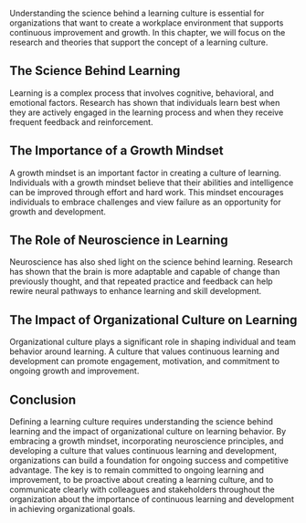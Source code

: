 
Understanding the science behind a learning culture is essential for organizations that want to create a workplace environment that supports continuous improvement and growth. In this chapter, we will focus on the research and theories that support the concept of a learning culture.

The Science Behind Learning
---------------------------

Learning is a complex process that involves cognitive, behavioral, and emotional factors. Research has shown that individuals learn best when they are actively engaged in the learning process and when they receive frequent feedback and reinforcement.

The Importance of a Growth Mindset
----------------------------------

A growth mindset is an important factor in creating a culture of learning. Individuals with a growth mindset believe that their abilities and intelligence can be improved through effort and hard work. This mindset encourages individuals to embrace challenges and view failure as an opportunity for growth and development.

The Role of Neuroscience in Learning
------------------------------------

Neuroscience has also shed light on the science behind learning. Research has shown that the brain is more adaptable and capable of change than previously thought, and that repeated practice and feedback can help rewire neural pathways to enhance learning and skill development.

The Impact of Organizational Culture on Learning
------------------------------------------------

Organizational culture plays a significant role in shaping individual and team behavior around learning. A culture that values continuous learning and development can promote engagement, motivation, and commitment to ongoing growth and improvement.

Conclusion
----------

Defining a learning culture requires understanding the science behind learning and the impact of organizational culture on learning behavior. By embracing a growth mindset, incorporating neuroscience principles, and developing a culture that values continuous learning and development, organizations can build a foundation for ongoing success and competitive advantage. The key is to remain committed to ongoing learning and improvement, to be proactive about creating a learning culture, and to communicate clearly with colleagues and stakeholders throughout the organization about the importance of continuous learning and development in achieving organizational goals.
